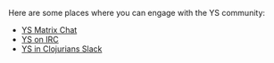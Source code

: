 Here are some places where you can engage with the YS community:

* [YS Matrix Chat](https://matrix.to/#/#chat-yamlscript:yaml.io)
* [YS on IRC](https://web.libera.chat/#yamlscript)
* [YS in Clojurians Slack](https://clojurians.slack.com/archives/yamlscript)

